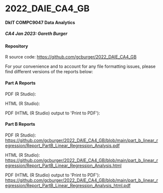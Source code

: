 # 2022_DAIE_CA4_GB

#### DkIT COMPC9047 Data Analytics

##### CA4 Jan 2023: Gareth Burger

#### Repository
R source code: https://github.com/gcburger/2022_DAIE_CA4_GB

For your convenience and to account for any file formatting issues, please find different versions of the reports below:

#### Part A Reports

PDF (R Studio): 

HTML (R Studio): 

PDF (HTML (R Studio) output to 'Print to PDF'):

#### Part B Reports

PDF (R Studio): https://github.com/gcburger/2022_DAIE_CA4_GB/blob/main/part_b_linear_regression/Report_PartB_Linear_Regression_Analysis.pdf

HTML (R Studio): https://github.com/gcburger/2022_DAIE_CA4_GB/blob/main/part_b_linear_regression/Report_PartB_Linear_Regression_Analysis.html

PDF (HTML (R Studio) output to 'Print to PDF'): https://github.com/gcburger/2022_DAIE_CA4_GB/blob/main/part_b_linear_regression/Report_PartB_Linear_Regression_Analysis_html.pdf
